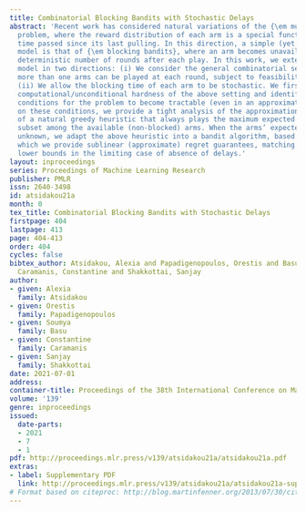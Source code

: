 ```yaml
---
title: Combinatorial Blocking Bandits with Stochastic Delays
abstract: 'Recent work has considered natural variations of the {\em multi-armed bandit}
  problem, where the reward distribution of each arm is a special function of the
  time passed since its last pulling. In this direction, a simple (yet widely applicable)
  model is that of {\em blocking bandits}, where an arm becomes unavailable for a
  deterministic number of rounds after each play. In this work, we extend the above
  model in two directions: (i) We consider the general combinatorial setting where
  more than one arms can be played at each round, subject to feasibility constraints.
  (ii) We allow the blocking time of each arm to be stochastic. We first study the
  computational/unconditional hardness of the above setting and identify the necessary
  conditions for the problem to become tractable (even in an approximate sense). Based
  on these conditions, we provide a tight analysis of the approximation guarantee
  of a natural greedy heuristic that always plays the maximum expected reward feasible
  subset among the available (non-blocked) arms. When the arms’ expected rewards are
  unknown, we adapt the above heuristic into a bandit algorithm, based on UCB, for
  which we provide sublinear (approximate) regret guarantees, matching the theoretical
  lower bounds in the limiting case of absence of delays.'
layout: inproceedings
series: Proceedings of Machine Learning Research
publisher: PMLR
issn: 2640-3498
id: atsidakou21a
month: 0
tex_title: Combinatorial Blocking Bandits with Stochastic Delays
firstpage: 404
lastpage: 413
page: 404-413
order: 404
cycles: false
bibtex_author: Atsidakou, Alexia and Papadigenopoulos, Orestis and Basu, Soumya and
  Caramanis, Constantine and Shakkottai, Sanjay
author:
- given: Alexia
  family: Atsidakou
- given: Orestis
  family: Papadigenopoulos
- given: Soumya
  family: Basu
- given: Constantine
  family: Caramanis
- given: Sanjay
  family: Shakkottai
date: 2021-07-01
address:
container-title: Proceedings of the 38th International Conference on Machine Learning
volume: '139'
genre: inproceedings
issued:
  date-parts:
  - 2021
  - 7
  - 1
pdf: http://proceedings.mlr.press/v139/atsidakou21a/atsidakou21a.pdf
extras:
- label: Supplementary PDF
  link: http://proceedings.mlr.press/v139/atsidakou21a/atsidakou21a-supp.pdf
# Format based on citeproc: http://blog.martinfenner.org/2013/07/30/citeproc-yaml-for-bibliographies/
---
```

